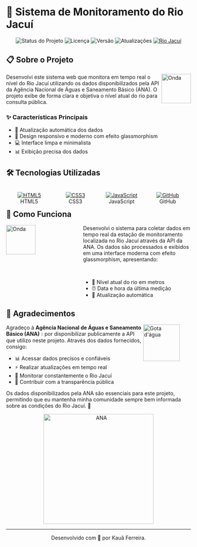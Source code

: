 # 🌊 Sistema de Monitoramento do Rio Jacuí

<div align="center">

<img src="https://img.shields.io/badge/Status-Ativo-4CAF50?style=flat-square&logo=statuspage&logoColor=white" alt="Status do Projeto"/>
<img src="https://img.shields.io/badge/Licença-MIT-2196F3?style=flat-square&logo=license&logoColor=white" alt="Licença"/>
<img src="https://img.shields.io/badge/Versão-V2.0-FF9800?style=flat-square&logo=v&logoColor=white" alt="Versão"/>
<img src="https://img.shields.io/badge/Updates-Automáticos-00BCD4?style=flat-square&logo=clockify&logoColor=white" alt="Atualizações"/>
<a href="https://pt.wikipedia.org/wiki/Rio_Jacu%C3%AD"><img src="https://img.shields.io/badge/Rio_Jacuí-Saiba_Mais-03A9F4?style=flat-square&logo=wikipedia&logoColor=white" alt="Rio Jacuí"/></a>

</div>



## 📋 Sobre o Projeto

<img align="right" src="https://png.pngtree.com/png-vector/20220611/ourmid/pngtree-ocean-wave-symbol-sea-water-png-image_4962256.png" width="80" alt="Onda">

Desenvolvi este sistema web que monitora em tempo real o nível do Rio Jacuí utilizando os dados disponibilizados pela API da Agência Nacional de Águas e Saneamento Básico (ANA). O projeto exibe de forma clara e objetiva o nível atual do rio para consulta pública.

### ✨ Características Principais

- 🔄 Atualização automática dos dados
- 📱 Design responsivo e moderno com efeito glassmorphism
- 💻 Interface limpa e minimalista
- 📊 Exibição precisa dos dados

## 🛠️ Tecnologias Utilizadas
<div align="center" style="display: grid; grid-template-columns: repeat(4, 1fr); gap: 0px; justify-items: center; align-items: center; justify-content: center; text-align: center; margin-bottom: -2.1em">

[![HTML5](https://skillicons.dev/icons?i=html)](https://html.spec.whatwg.org/)
<BR>HTML5

[![CSS3](https://skillicons.dev/icons?i=css)](https://www.w3.org/Style/CSS/)
<BR>CSS3

[![JavaScript](https://skillicons.dev/icons?i=js)](https://developer.mozilla.org/pt-BR/docs/Web/JavaScript)
<BR>JavaScript

[![GitHub](https://skillicons.dev/icons?i=github)](https://github.com/)
<BR>GitHub
</div>

## 🚀 Como Funciona

<img align="left" src="https://cdn-icons-png.flaticon.com/512/616/616711.png" width="80" alt="Onda">

<div style="margin-left: 15em;">
Desenvolvi o sistema para coletar dados em tempo real da estação de monitoramento localizada no Rio Jacuí através da API da ANA. Os dados são processados e exibidos em uma interface moderna com efeito glassmorphism, apresentando:

&nbsp;


- 📏 Nível atual do rio em metros
- ⏰ Data e hora da última medição  
- 🔄 Atualização automática
</div>

## 🙏 Agradecimentos

<div align="left">

<img align="right" src="https://cdn-icons-png.flaticon.com/512/3442/3442663.png" width="100" alt="Gota d'água" style="margin-right: 2.13em;">

Agradeço à **Agência Nacional de Águas e Saneamento Básico (ANA)** 💧 por disponibilizar publicamente a API que utilizo neste projeto. Através dos dados fornecidos, consigo:

- 📊 Acessar dados precisos e confiáveis
- ⚡ Realizar atualizações em tempo real
- 🌊 Monitorar constantemente o Rio Jacuí
- 🤝 Contribuir com a transparência pública

Os dados disponibilizados pela ANA são essenciais para este projeto, permitindo que eu mantenha minha comunidade sempre bem informada sobre as condições do Rio Jacuí. 🌟
<p align="center">
  <a href="https://www.gov.br/ana/pt-br">
    <img src="https://upload.wikimedia.org/wikipedia/commons/b/b1/Logotipo_ANA_-_Agência_Nacional_de_Águas_e_Saneamento_Básico.png" alt="ANA" width="300">
  </a>
</p>

---
<p align="center">
  Desenvolvido com 💙 por Kauã Ferreira.
</p>

</div>
